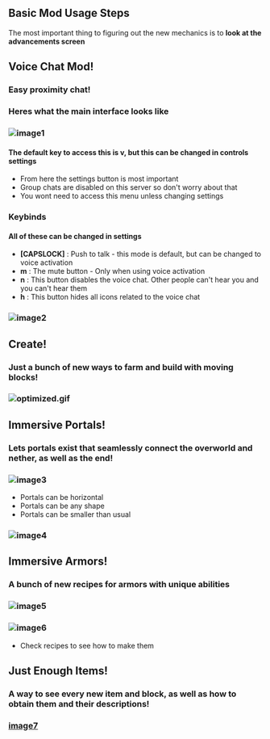 ## **Basic Mod Usage Steps**
The most important thing to figuring out the new mechanics is to **look at the advancements screen**

## Voice Chat Mod!
### Easy proximity chat!
### Heres what the main interface looks like
### ![image1](https://i.imgur.com/TCCHTl8.png)
#### The default key to access this is **v**, but this can be changed in controls settings
- From here the settings button is most important
- Group chats are disabled on this server so don't worry about that
- You wont need to access this menu unless changing settings
### Keybinds
#### All of these can be changed in settings
- **[CAPSLOCK]** : Push to talk - this mode is default, but can be changed to voice activation
- **m** : The mute button - Only when using voice activation
- **n** : This button disables the voice chat. Other people can't hear you and you can't hear them
- **h** : This button hides all icons related to the voice chat
### ![image2](https://i.imgur.com/TMyfSYU.png)

## Create!
### Just a bunch of new ways to farm and build with moving blocks!
### ![optimized.gif](https://github.com/EGirlEnthusiast/next-steps/blob/main/optimized.gif)

## Immersive Portals!
### Lets portals exist that seamlessly connect the overworld and nether, as well as the end!
### ![image3](https://i.loli.net/2021/11/20/oRJmMSTIWCEprD3.png)
- Portals can be horizontal
- Portals can be any shape
- Portals can be smaller than usual
### ![image4](https://i.loli.net/2021/11/20/QrFmWA3lOjk7f2N.png)

## Immersive Armors!
### A bunch of new recipes for armors with unique abilities
### ![image5](https://i.postimg.cc/YqbX8fpT/image.png)
### ![image6](https://i.postimg.cc/8kwBVpq6/image.png)
- Check recipes to see how to make them

## Just Enough Items!
### A way to see every new item and block, as well as how to obtain them and their descriptions!
### [image7](https://media.forgecdn.net/attachments/31/417/thzzdin.png)
